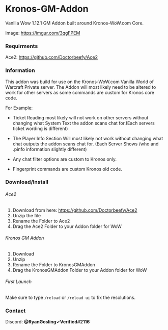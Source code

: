 # Kronos-GM-Addon
Vanilla Wow 1.12.1 GM Addon built around Kronos-WoW.com Core.

Image: https://imgur.com/3qgFPEM

### Requirments
Ace2: https://github.com/Doctorbeefy/Ace2

### Information
This addon was build for use on the Kronos-WoW.com Vanilla World of Warcraft Private server. 
The Addon will most likely need to be altered to work for other servers as some commands are custom for Kronos core code.

For Example:

* Ticket Reading most likely will not work on other servers without changing what System Text the addon scans chat for.(Each servers ticket wording is different)

* The Player Info Section Will most likely not work without changing what chat outputs the addon scans chat for. (Each Server Shows /who and .pinfo information slightly different)

* Any chat filter options are custom to Kronos only.

* Fingerprint commands are custom Kronos old code.

### Download/Install

###### Ace2
1. Download from here: https://github.com/Doctorbeefy/Ace2
2. Unzip the file
3. Rename the Folder to Ace2
4. Drag the Ace2 Folder to your Addon folder for WoW

###### Kronos GM Addon
1. Download
2. Unzip
3. Rename the Folder to KronosGMAddon
4. Drag the KronosGMAddon Folder to your Addon folder for WoW

###### First Launch
Make sure to type `/reload` or `/reload ui` to fix the resolutions.

### Contact
Discord: **@RyanGosling✓Verified#2116**
